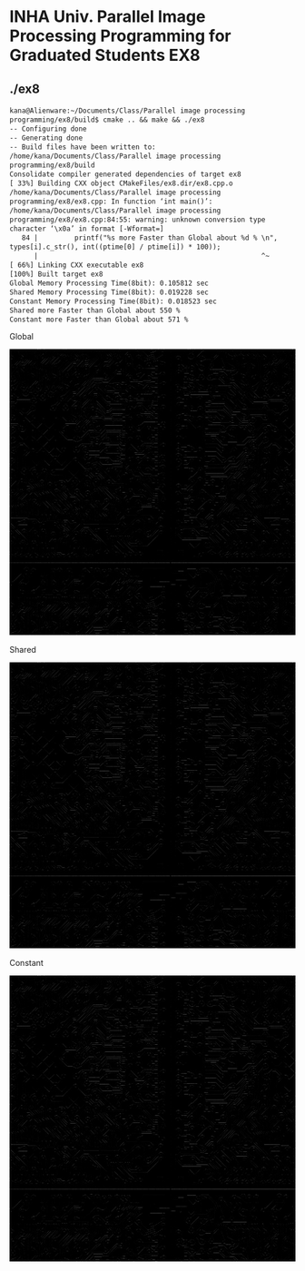 # INHA Univ. Parallel Image Processing Programming for Graduated Students EX8

## ./ex8

```
kana@Alienware:~/Documents/Class/Parallel image processing programming/ex8/build$ cmake .. && make && ./ex8
-- Configuring done
-- Generating done
-- Build files have been written to: /home/kana/Documents/Class/Parallel image processing programming/ex8/build
Consolidate compiler generated dependencies of target ex8
[ 33%] Building CXX object CMakeFiles/ex8.dir/ex8.cpp.o
/home/kana/Documents/Class/Parallel image processing programming/ex8/ex8.cpp: In function ‘int main()’:
/home/kana/Documents/Class/Parallel image processing programming/ex8/ex8.cpp:84:55: warning: unknown conversion type character ‘\x0a’ in format [-Wformat=]
   84 |         printf("%s more Faster than Global about %d % \n", types[i].c_str(), int((ptime[0] / ptime[i]) * 100));
      |                                                       ^~
[ 66%] Linking CXX executable ex8
[100%] Built target ex8
Global Memory Processing Time(8bit): 0.105812 sec
Shared Memory Processing Time(8bit): 0.019228 sec
Constant Memory Processing Time(8bit): 0.018523 sec
Shared more Faster than Global about 550 %
Constant more Faster than Global about 571 %
```

<p align="center">
  <p>Global</p>
  <img src="./result/Global.jpg"/>
  <p>Shared</p>
  <img src="./result/Shared.jpg"/>
  <p>Constant</p>
  <img src="./result/Constant.jpg"/>
</p>
